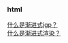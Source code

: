 ### html

<div><a href="https://github.com/Michael-lzg/weekly-interview/issues/1" target="blank">什么是渐进式jgp？</a></div>
<div><a href="https://github.com/Michael-lzg/weekly-interview/issues/12" target="blank">什么是渐进式渲染？</a></div>
